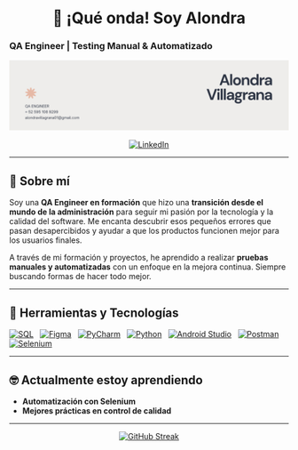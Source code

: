 <h1 align="center">👋 ¡Qué onda! Soy Alondra</h1>

### QA Engineer | Testing Manual & Automatizado


<div id="header" align="center">
  <img decoding="async" src="https://github.com/alondravi/alondravi/blob/main/Banner para GitHub.png" width="800"/>
</div>


<p align="center">
  <a href="https://www.linkedin.com/in/alondravillagrana/">
    <img src="https://img.shields.io/badge/LinkedIn-e6b9a6?style=for-the-badge&logo=linkedin&logoColor=white" alt="LinkedIn">
  </a>
</p>


---

## 🌚 Sobre mí

Soy una **QA Engineer en formación** que hizo una **transición desde el mundo de la administración** para seguir mi pasión por la tecnología y la calidad del software. Me encanta descubrir esos pequeños errores que pasan desapercibidos y ayudar a que los productos funcionen mejor para los usuarios finales.

A través de mi formación y proyectos, he aprendido a realizar **pruebas manuales y automatizadas** con un enfoque en la mejora continua. Siempre buscando formas de hacer todo mejor.

---

## 🔧 Herramientas y Tecnologías

[![SQL](https://img.shields.io/badge/SQL-FFD1DC?style=for-the-badge&logo=postgresql&logoColor=white)](https://www.w3schools.com/sql/) &nbsp;
[![Figma](https://img.shields.io/badge/Figma-AEE6E6?style=for-the-badge&logo=figma&logoColor=white)](https://www.figma.com/) &nbsp;
[![PyCharm](https://img.shields.io/badge/PyCharm-C1E1C1?style=for-the-badge&logo=pycharm&logoColor=white)](https://www.jetbrains.com/pycharm/) &nbsp;
[![Python](https://img.shields.io/badge/Python-BDB2FF?style=for-the-badge&logo=python&logoColor=white)](https://www.python.org/) &nbsp;
[![Android Studio](https://img.shields.io/badge/Android_Studio-FDE2E2?style=for-the-badge&logo=android-studio&logoColor=white)](https://developer.android.com/studio) &nbsp;
[![Postman](https://img.shields.io/badge/Postman-FFB2B2?style=for-the-badge&logo=postman&logoColor=white)](https://www.postman.com/) &nbsp;
[![Selenium](https://img.shields.io/badge/Selenium-8FEDD0?style=for-the-badge&logo=selenium&logoColor=white)](https://www.selenium.dev/)

---

## 🤓 Actualmente estoy aprendiendo

- **Automatización con Selenium**
- **Mejores prácticas en control de calidad**

---

<p align="center">
  <a href="https://git.io/streak-stats">
    <img src="http://github-readme-streak-stats.herokuapp.com?user=noelianav91&theme=dark&background=000000" alt="GitHub Streak" width="500" height="200">
  </a>
</p>
